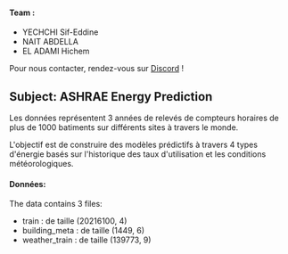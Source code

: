 #### Team : 
- YECHCHI Sif-Eddine 
- NAIT ABDELLA
- EL ADAMI Hichem 

Pour nous contacter, rendez-vous sur [Discord](https://discord.gg/29ufjsez) !


## Subject: ASHRAE Energy Prediction

Les données représentent 3 années de relevés de compteurs horaires de plus de 1000 batiments sur différents sites à travers le monde.

L'objectif est de construire des modèles prédictifs à travers 4 types d'énergie basés sur l'historique des taux d'utilisation et les conditions météorologiques.

#### Données:

The data contains 3 files: 

* train : de taille (20216100, 4)
* building_meta : de taille (1449, 6)
* weather_train : de taille (139773, 9) 








